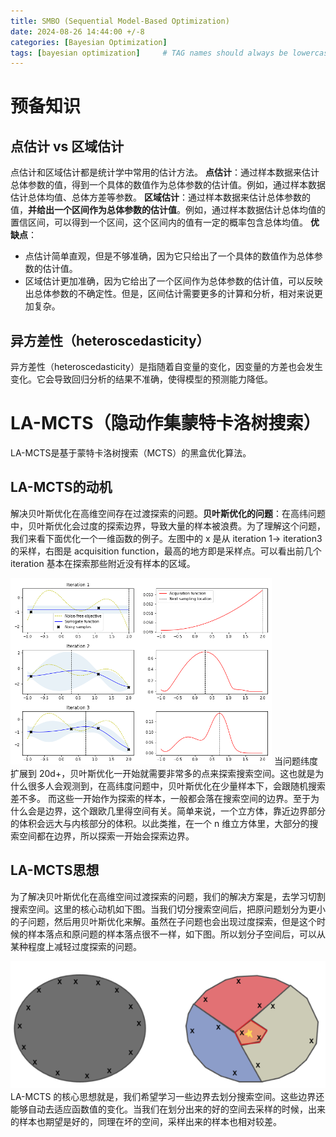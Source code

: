 ```yaml
---
title: SMBO (Sequential Model-Based Optimization)
date: 2024-08-26 14:44:00 +/-8
categories: [Bayesian Optimization]
tags: [bayesian optimization]     # TAG names should always be lowercase
---
```


# 预备知识

## 点估计 vs 区域估计

点估计和区域估计都是统计学中常用的估计方法。
**点估计**：通过样本数据来估计总体参数的值，得到一个具体的数值作为总体参数的估计值。例如，通过样本数据估计总体均值、总体方差等参数。
**区域估计**：通过样本数据来估计总体参数的值，**并给出一个区间作为总体参数的估计值**。例如，通过样本数据估计总体均值的置信区间，可以得到一个区间，这个区间内的值有一定的概率包含总体均值。
**优缺点**：

* 点估计简单直观，但是不够准确，因为它只给出了一个具体的数值作为总体参数的估计值。
* 区域估计更加准确，因为它给出了一个区间作为总体参数的估计值，可以反映出总体参数的不确定性。但是，区间估计需要更多的计算和分析，相对来说更加复杂。

## 异方差性（heteroscedasticity）

异方差性（heteroscedasticity）是指随着自变量的变化，因变量的方差也会发生变化。它会导致回归分析的结果不准确，使得模型的预测能力降低。

# LA-MCTS（隐动作集蒙特卡洛树搜索）

LA-MCTS是基于蒙特卡洛树搜索（MCTS）的黑盒优化算法。

## LA-MCTS的动机

解决贝叶斯优化在高维空间存在过渡探索的问题。
​**贝叶斯优化的问题**​：在高纬问题中，贝叶斯优化会过度的探索边界，导致大量的样本被浪费。为了理解这个问题，我们来看下面优化一个一维函数的例子。左图中的 x 是从 iteration 1-> iteration3 的采样，右图是 acquisition function，最高的地方即是采样点。可以看出前几个 iteration 基本在探索那些附近没有样本的区域。

![](../assets/images/lamct_1.png)
当问题纬度扩展到 20d+，贝叶斯优化一开始就需要非常多的点来探索搜索空间。这也就是为什么很多人会观测到，在高纬度问题中，贝叶斯优化在少量样本下，会跟随机搜索差不多。
而这些一开始作为探索的样本，一般都会落在搜索空间的边界。至于为什么会是边界，这个跟欧几里得空间有关。简单来说，一个立方体，靠近边界部分的体积会远大与内核部分的体积。以此类推，在一个 n 维立方体里，大部分的搜索空间都在边界，所以探索一开始会探索边界。

## LA-MCTS思想

为了解决贝叶斯优化在高维空间过渡探索的问题，我们的解决方案是，去学习切割搜索空间。这里的核心动机如下图。当我们切分搜索空间后，把原问题划分为更小的子问题，然后用贝叶斯优化来解。虽然在子问题也会出现过度探索，但是这个时候的样本落点和原问题的样本落点很不一样，如下图。所以划分子空间后，可以从某种程度上减轻过度探索的问题。

![](../assets/images/lamct_2.png)
LA-MCTS 的核心思想就是，我们希望学习一些边界去划分搜索空间。这些边界还能够自动去适应函数值的变化。当我们在划分出来的好的空间去采样的时候，出来的样本也期望是好的，同理在坏的空间，采样出来的样本也相对较差。

